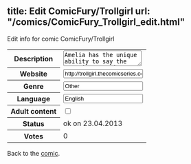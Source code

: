 title: Edit ComicFury/Trollgirl
url: "/comics/ComicFury_Trollgirl_edit.html"
---
Edit info for comic ComicFury/Trollgirl

<form name="comic" action="http://gaepostmail.appengine.com/comic" name="post">
<table class="comicinfo">
<tr>
<th>Description</th><td><textarea name="description">Amelia has the unique ability to say the most inappropriate things at the most inappropriate times. Unfortunately, that kind of skill is not appreciated when your job is to keep people from killing themselves...</textarea></td>
</tr>
<tr>
<th>Website</th><td><input type="text" name="url" value="http://trollgirl.thecomicseries.com/"/></td>
</tr>
<tr>
<th>Genre</th><td><input type="text" name="genre" value="Other"/></td>
</tr>
<tr>
<th>Language</th><td><input type="text" name="language" value="English"/></td>
</tr>
<tr>
<th>Adult content</th><td><input type="checkbox" name="adult" value="adult" /></td>
</tr>
<tr>
<th>Status</th><td>ok on 23.04.2013</td>
</tr>
<tr>
<th>Votes</th><td>0</div></td>
</tr>
</table>
</form>

Back to the [comic](/comics/ComicFury_Trollgirl.html).
